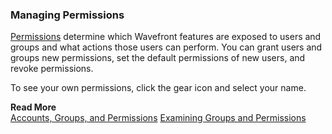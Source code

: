 ### Managing Permissions

[Permissions](https://docs.wavefront.com/users_roles.html) determine which Wavefront features are exposed to users and groups and what actions those users can perform. You can grant users and groups new permissions, set the default permissions of new users, and revoke permissions.

To see your own permissions, click the gear icon and select your name.

**Read More**<br/>
[Accounts, Groups, and Permissions](https://docs.wavefront.com/users_roles.html)
[Examining Groups and Permissions](http://docs.wavefront.com/users_account_managing.html#examining-groups-and-permissions)
